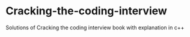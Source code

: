 # Cracking-the-coding-interview
Solutions of Cracking the coding interview book with explanation in c++
